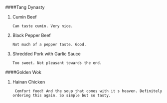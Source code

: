 ####Tang Dynasty 

1.	Cumin Beef
	
		Can taste cumin. Very nice.

2.	Black Pepper Beef

		Not much of a pepper taste. Good. 

3.	Shredded Pork with Garlic Sauce
		
		Too sweet. Not pleasant towards the end.

####Golden Wok

1. Hainan Chicken
		
		Comfort food! And the soup that comes with it s heaven. Definitely ordering this again. So simple but so tasty.